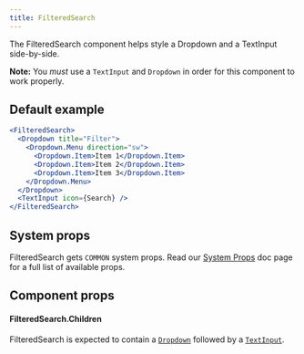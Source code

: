 ```yaml
---
title: FilteredSearch
---
```


The FilteredSearch component helps style a Dropdown and a TextInput side-by-side.

**Note:** You *must* use a `TextInput` and `Dropdown` in order for this component to work properly.
## Default example

```jsx live
<FilteredSearch>
  <Dropdown title="Filter">
    <Dropdown.Menu direction="sw">
      <Dropdown.Item>Item 1</Dropdown.Item>
      <Dropdown.Item>Item 2</Dropdown.Item>
      <Dropdown.Item>Item 3</Dropdown.Item>
    </Dropdown.Menu>
  </Dropdown>
  <TextInput icon={Search} />
</FilteredSearch>
```

## System props

FilteredSearch gets `COMMON` system props. Read our [System Props](/system-props) doc page for a full list of available props.

## Component props

#### FilteredSearch.Children

FilteredSearch is expected to contain a [`Dropdown`](/Dropdown) followed by a [`TextInput`](/TextInput).
